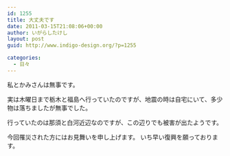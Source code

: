 ```yaml
---
id: 1255
title: 大丈夫です
date: 2011-03-15T21:08:06+00:00
author: いがらしたけし
layout: post
guid: http://www.indigo-design.org/?p=1255

categories:
  - 日々
---
```

私とかみさんは無事です。 

実は木曜日まで栃木と福島へ行っていたのですが、地震の時は自宅にいて、多少物は落ちましたが無事でした。 

行っていたのは那須と白河近辺なのですが、この辺りでも被害が出たようです。 

今回罹災された方にはお見舞いを申し上げます。 いち早い復興を願っております。
